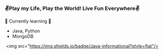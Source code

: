 ### ✌️Play my Life, Play the World! Live Fun Everywhere✌️

🌱 Currently learning 🌱
- Java, Python
- MongoDB

<!--
**azurecosmic/azurecosmic** is a ✨ _special_ ✨ repository because its `README.md` (this file) appears on your GitHub profile.

Here are some ideas to get you started:

- 🔭 I’m currently working on ...
- 🌱 I’m currently learning ...
- 👯 I’m looking to collaborate on ...
- 🤔 I’m looking for help with ...
- 💬 Ask me about ...
- 📫 How to reach me: ...
- 😄 Pronouns: ...
- ⚡ Fun fact: ...
--> 
 <img src="https://img.shields.io/badge/Java-informational?style=flat"/>
